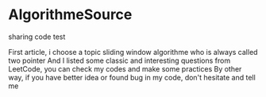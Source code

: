# AlgorithmeSource
sharing code
test


First article, i choose a topic sliding window algorithme who is always called two pointer
And I listed some classic and interesting questions from LeetCode, you can check my codes and make some practices
By other way, if you have better idea or found bug in my code, don't hesitate and tell me 
